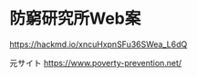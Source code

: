 # 防窮研究所Web案

<https://hackmd.io/xncuHxpnSFu36SWea_L6dQ>

元サイト
<https://www.poverty-prevention.net/>
